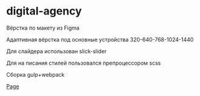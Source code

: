 # digital-agency
Вёрстка по макету из Figma    

Адаптивная вёрстка под основные устройства 320-640-768-1024-1440
  
Для слайдера использован slick-slider  

Для на писания стилей пользовался препроцессором scss   

Сборка gulp+webpack

[Page](https://andrew28092002.github.io/digital-agency/)
